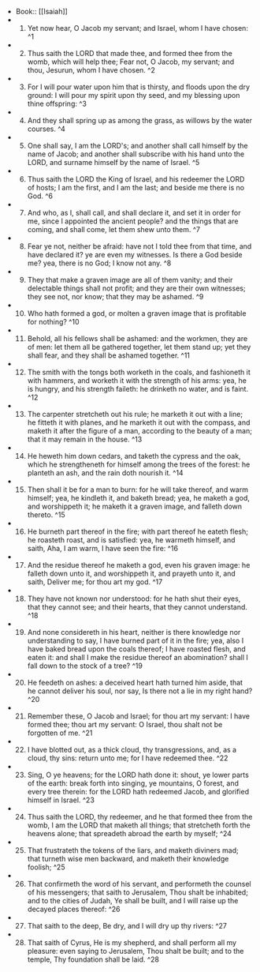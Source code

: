 - Book:: [[Isaiah]]
- 1. Yet now hear, O Jacob my servant; and Israel, whom I have chosen: ^1
- 2. Thus saith the LORD that made thee, and formed thee from the womb, which will help thee; Fear not, O Jacob, my servant; and thou, Jesurun, whom I have chosen. ^2
- 3. For I will pour water upon him that is thirsty, and floods upon the dry ground: I will pour my spirit upon thy seed, and my blessing upon thine offspring: ^3
- 4. And they shall spring up as among the grass, as willows by the water courses. ^4
- 5. One shall say, I am the LORD's; and another shall call himself by the name of Jacob; and another shall subscribe with his hand unto the LORD, and surname himself by the name of Israel. ^5
- 6. Thus saith the LORD the King of Israel, and his redeemer the LORD of hosts; I am the first, and I am the last; and beside me there is no God. ^6
- 7. And who, as I, shall call, and shall declare it, and set it in order for me, since I appointed the ancient people? and the things that are coming, and shall come, let them shew unto them. ^7
- 8. Fear ye not, neither be afraid: have not I told thee from that time, and have declared it? ye are even my witnesses. Is there a God beside me? yea, there is no God; I know not any. ^8
- 9. They that make a graven image are all of them vanity; and their delectable things shall not profit; and they are their own witnesses; they see not, nor know; that they may be ashamed. ^9
- 10. Who hath formed a god, or molten a graven image that is profitable for nothing? ^10
- 11. Behold, all his fellows shall be ashamed: and the workmen, they are of men: let them all be gathered together, let them stand up; yet they shall fear, and they shall be ashamed together. ^11
- 12. The smith with the tongs both worketh in the coals, and fashioneth it with hammers, and worketh it with the strength of his arms: yea, he is hungry, and his strength faileth: he drinketh no water, and is faint. ^12
- 13. The carpenter stretcheth out his rule; he marketh it out with a line; he fitteth it with planes, and he marketh it out with the compass, and maketh it after the figure of a man, according to the beauty of a man; that it may remain in the house. ^13
- 14. He heweth him down cedars, and taketh the cypress and the oak, which he strengtheneth for himself among the trees of the forest: he planteth an ash, and the rain doth nourish it. ^14
- 15. Then shall it be for a man to burn: for he will take thereof, and warm himself; yea, he kindleth it, and baketh bread; yea, he maketh a god, and worshippeth it; he maketh it a graven image, and falleth down thereto. ^15
- 16. He burneth part thereof in the fire; with part thereof he eateth flesh; he roasteth roast, and is satisfied: yea, he warmeth himself, and saith, Aha, I am warm, I have seen the fire: ^16
- 17. And the residue thereof he maketh a god, even his graven image: he falleth down unto it, and worshippeth it, and prayeth unto it, and saith, Deliver me; for thou art my god. ^17
- 18. They have not known nor understood: for he hath shut their eyes, that they cannot see; and their hearts, that they cannot understand. ^18
- 19. And none considereth in his heart, neither is there knowledge nor understanding to say, I have burned part of it in the fire; yea, also I have baked bread upon the coals thereof; I have roasted flesh, and eaten it: and shall I make the residue thereof an abomination? shall I fall down to the stock of a tree? ^19
- 20. He feedeth on ashes: a deceived heart hath turned him aside, that he cannot deliver his soul, nor say, Is there not a lie in my right hand? ^20
- 21. Remember these, O Jacob and Israel; for thou art my servant: I have formed thee; thou art my servant: O Israel, thou shalt not be forgotten of me. ^21
- 22. I have blotted out, as a thick cloud, thy transgressions, and, as a cloud, thy sins: return unto me; for I have redeemed thee. ^22
- 23. Sing, O ye heavens; for the LORD hath done it: shout, ye lower parts of the earth: break forth into singing, ye mountains, O forest, and every tree therein: for the LORD hath redeemed Jacob, and glorified himself in Israel. ^23
- 24. Thus saith the LORD, thy redeemer, and he that formed thee from the womb, I am the LORD that maketh all things; that stretcheth forth the heavens alone; that spreadeth abroad the earth by myself; ^24
- 25. That frustrateth the tokens of the liars, and maketh diviners mad; that turneth wise men backward, and maketh their knowledge foolish; ^25
- 26. That confirmeth the word of his servant, and performeth the counsel of his messengers; that saith to Jerusalem, Thou shalt be inhabited; and to the cities of Judah, Ye shall be built, and I will raise up the decayed places thereof: ^26
- 27. That saith to the deep, Be dry, and I will dry up thy rivers: ^27
- 28. That saith of Cyrus, He is my shepherd, and shall perform all my pleasure: even saying to Jerusalem, Thou shalt be built; and to the temple, Thy foundation shall be laid. ^28
